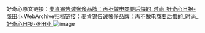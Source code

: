 好奇心原文链接：[麦肯锡告诫奢侈品牌：再不做电商要后悔的_时尚_好奇心日报-张田小 ](https://www.qdaily.com/articles/12376.html)
WebArchive归档链接：[麦肯锡告诫奢侈品牌：再不做电商要后悔的_时尚_好奇心日报-张田小 ](http://web.archive.org/web/20170710233306/http://www.qdaily.com:80/articles/12376.html)
![image](http://ww3.sinaimg.cn/large/007d5XDply1g3x0wxkkybj30u03ide81)